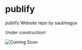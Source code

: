 # publify


publify Website repo by saubhagya

Under construction!

![Coming Soon](https://zillya.com/sites/default/files/under-construction.png)
